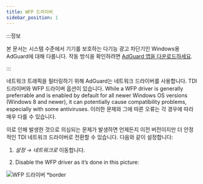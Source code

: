 ```yaml
---
title: WFP 드라이버
sidebar_position: 1
---
```


:::정보

본 문서는 시스템 수준에서 기기를 보호하는 다기능 광고 차단기인 Windows용 AdGuard에 대해 다룹니다. 작동 방식을 확인하려면 [AdGuard 앱을 다운로드하세요](https://agrd.io/download-kb-adblock).

:::

네트워크 트래픽을 필터링하기 위해 AdGuard는 네트워크 드라이버를 사용합니다. TDI 드라이버와 WFP 드라이버 옵션이 있습니다. While a WFP driver is generally preferrable and is enabled by default for all newer Windows OS versions (Windows 8 and newer), it can potentially cause compatibility problems, especially with some antiviruses. 이러한 문제와 그에 따른 오류는 각 경우에 따라 매우 다를 수 있습니다.

이로 인해 발생한 것으로 의심되는 문제가 발생하면 언제든지 이전 버전이지만 더 안정적인 TDI 네트워크 드라이버로 전환할 수 있습니다. 다음와 같이 설정합니다:

1. *설정 → 네트워크로* 이동합니다.

2. Disable the WFP driver as it’s done in this picture:

![WFP 드라이버 *border](https://cdn.adtidy.org/content/kb/ad_blocker/windows/solving-problems/wfp-driver.png)
